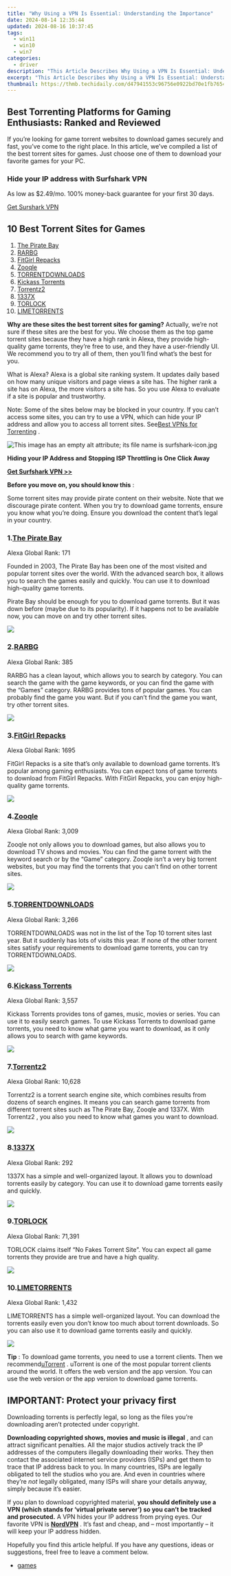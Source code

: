 ```yaml
---
title: "Why Using a VPN Is Essential: Understanding the Importance"
date: 2024-08-14 12:35:44
updated: 2024-08-16 10:37:45
tags:
  - win11
  - win10
  - win7
categories:
  - driver
description: "This Article Describes Why Using a VPN Is Essential: Understanding the Importance"
excerpt: "This Article Describes Why Using a VPN Is Essential: Understanding the Importance"
thumbnail: https://thmb.techidaily.com/d47941553c96756e0922bd70e1fb76549037277932507e29a378053d0b9798db.jpg
---
```


## Best Torrenting Platforms for Gaming Enthusiasts: Ranked and Reviewed

If you’re looking for game torrent websites to download games securely and fast, you’ve come to the right place. In this article, we’ve compiled a list of the best torrent sites for games. Just choose one of them to download your favorite games for your PC.

### Hide your IP address with Surfshark VPN

 As low as $2.49/mo. 100% money-back guarantee for your first 30 days.

[Get Surshark VPN](https://shop-links.co/link/?exclusive=1&publisher_slug=itechdaily19598&url=https%3A%2F%2Fr.brandreward.com%2F%3Fkey%3D3882aba4cadd4473e0195097fdf20855%26url%3Dhttps%253A%252F%252Fsurfshark.com%252Fdeal%252Fbrand%253Fgclid%253DCjwKCAjwwo-WBhAMEiwAV4dybejzozzK1qZimhCj6PdnqzaiMyTCeLVu3aC48qHC8PIG6ZGb4eDIChoCdX4QAvD%255FBwE%26id%3Ddriveeasyen93375)

## 10 Best Torrent Sites for Games

1. [The Pirate Bay](https://tools.techidaily.com/drivereasy/download/)
2. [RARBG](https://tools.techidaily.com/drivereasy/download/)
3. [FitGirl Repacks](https://tools.techidaily.com/drivereasy/download/)
4. [Zooqle](https://tools.techidaily.com/drivereasy/download/)
5. [TORRENTDOWNLOADS](https://tools.techidaily.com/drivereasy/download/)
6. [Kickass Torrents](https://tools.techidaily.com/drivereasy/download/)
7. [Torrentz2](https://tools.techidaily.com/drivereasy/download/)
8. [1337X](https://tools.techidaily.com/drivereasy/download/)
9. [TORLOCK](https://tools.techidaily.com/drivereasy/download/)
10. [LIMETORRENTS](https://tools.techidaily.com/drivereasy/download/)

**Why are these sites the best torrent sites for gaming?** Actually, we’re not sure if these sites are the best for you. We choose them as the top game torrent sites because they have a high rank in Alexa, they provide high-quality game torrents, they’re free to use, and they have a user-friendly UI. We recommend you to try all of them, then you’ll find what’s the best for you.

 What is Alexa? Alexa is a global site ranking system. It updates daily based on how many unique visitors and page views a site has. The higher rank a site has on Alexa, the more visitors a site has. So you use Alexa to evaluate if a site is popular and trustworthy.

 Note: Some of the sites below may be blocked in your country. If you can’t access some sites, you can try to use a VPN, which can hide your IP address and allow you to access all torrent sites. See[Best VPNs for Torrenting](https://tools.techidaily.com/drivereasy/download/) .

![This image has an empty alt attribute; its file name is surfshark-icon.jpg](https://images.drivereasy.com/wp-content/uploads/2022/07/surfshark-icon.jpg)

**Hiding your IP Address and** **Stopping ISP Throttling is One Click Away**

[**Get Surfshark VPN >>**](https://shop-links.co/link/?exclusive=1&publisher_slug=itechdaily19598&url=https%3A%2F%2Fr.brandreward.com%2F%3Fkey%3D3882aba4cadd4473e0195097fdf20855%26url%3Dhttps%253A%252F%252Fsurfshark.com%252Fdeal%252Fbrand%253Fgclid%253DCjwKCAjwwo-WBhAMEiwAV4dybejzozzK1qZimhCj6PdnqzaiMyTCeLVu3aC48qHC8PIG6ZGb4eDIChoCdX4QAvD%255FBwE%26id%3Ddriveeasyen93375)

**Before you move on, you should know this** :

 Some torrent sites may provide pirate content on their website. Note that we discourage pirate content. When you try to download game torrents, ensure you know what you’re doing. Ensure you download the content that’s legal in your country.

### 1.[The Pirate Bay](https://www.thepiratebay.org/)

Alexa Global Rank: 171

 Founded in 2003, The Pirate Bay has been one of the most visited and popular torrent sites over the world. With the advanced search box, it allows you to search the games easily and quickly. You can use it to download high-quality game torrents.

 Pirate Bay should be enough for you to download game torrents. But it was down before (maybe due to its popularity). If it happens not to be available now, you can move on and try other torrent sites.

![](https://images.drivereasy.com/wp-content/uploads/2019/08/image-350.png)

### 2.[RARBG](https://rarbg.to/)

Alexa Global Rank: 385

 RARBG has a clean layout, which allows you to search by category. You can search the game with the game keywords, or you can find the game with the “Games” category. RARBG provides tons of popular games. You can probably find the game you want. But if you can’t find the game you want, try other torrent sites.

![](https://images.drivereasy.com/wp-content/uploads/2019/08/image-351.png)

### 3.[FitGirl Repacks](http://fitgirl-repacks.site/)

Alexa Global Rank: 1695

 FitGirl Repacks is a site that’s only available to download game torrents. It’s popular among gaming enthusiasts. You can expect tons of game torrents to download from FitGirl Repacks. With FitGirl Repacks, you can enjoy high-quality game torrents.

![](https://images.drivereasy.com/wp-content/uploads/2019/08/image-352-1024x344.png)

### 4.[Zooqle](https://zooqle.com/)

Alexa Global Rank: 3,009

 Zooqle not only allows you to download games, but also allows you to download TV shows and movies. You can find the game torrent with the keyword search or by the “Game” category. Zooqle isn’t a very big torrent websites, but you may find the torrents that you can’t find on other torrent sites.

![](https://images.drivereasy.com/wp-content/uploads/2019/08/image-353.png)

### 5.[TORRENTDOWNLOADS](https://www.torrentdownloads.me/)

Alexa Global Rank: 3,266

 TORRENTDOWNLOADS was not in the list of the Top 10 torrent sites last year. But it suddenly has lots of visits this year. If none of the other torrent sites satisfy your requirements to download game torrents, you can try TORRENTDOWNLOADS.

![](https://images.drivereasy.com/wp-content/uploads/2019/08/image-354-1024x265.png)

### 6.[Kickass Torrents](https://kickasstorrents.to/new/)

Alexa Global Rank: 3,557

 Kickass Torrents provides tons of games, music, movies or series. You can use it to easily search games. To use Kickass Torrents to download game torrents, you need to know what game you want to download, as it only allows you to search with game keywords.

![](https://images.drivereasy.com/wp-content/uploads/2019/08/image-355.png)

### 7.[Torrentz2](https://torrentz.io/)

Alexa Global Rank: 10,628

 Torrentz2 is a torrent search engine site, which combines results from dozens of search engines. It means you can search game torrents from different torrent sites such as The Pirate Bay, Zooqle and 1337X. With Torrentz2 , you also you need to know what games you want to download.

![](https://images.drivereasy.com/wp-content/uploads/2019/08/image-356-1024x234.png)

### 8.[1337X](https://1337x.to/)

Alexa Global Rank: 292

 1337X has a simple and well-organized layout. It allows you to download torrents easily by category. You can use it to download game torrents easily and quickly.

![](https://images.drivereasy.com/wp-content/uploads/2019/08/image-357-1024x440.png)

### 9.[TORLOCK](https://www.torlock2.com)

Alexa Global Rank: 71,391

 TORLOCK claims itself “No Fakes Torrent Site”. You can expect all game torrents they provide are true and have a high quality.

![](https://images.drivereasy.com/wp-content/uploads/2019/08/image-358-1024x272.png)

### 10.[LIMETORRENTS](https://www.limetorrents.info/)

Alexa Global Rank: 1,432

 LIMETORRENTS has a simple well-organized layout. You can download the torrents easily even you don’t know too much about torrent downloads. So you can also use it to download game torrents easily and quickly.

![](https://images.drivereasy.com/wp-content/uploads/2019/08/image-373.png)

**Tip** : To download game torrents, you need to use a torrent clients. Then we recommend[uTorrent](https://tools.techidaily.com/drivereasy/download/) . uTorrent is one of the most popular torrent clients around the world. It offers the web version and the app version. You can use the web version or the app version to download game torrents.

## IMPORTANT: Protect your privacy first

 Downloading torrents is perfectly legal, so long as the files you’re downloading aren’t protected under copyright.

**Downloading copyrighted shows, movies and music is illegal** , and can attract significant penalties. All the major studios actively track the IP addresses of the computers illegally downloading their works. They then contact the associated internet service providers (ISPs) and get them to trace that IP address back to you. In many countries, ISPs are legally obligated to tell the studios who you are. And even in countries where they’re _not_ legally obligated, many ISPs will share your details anyway, simply because it’s easier.

 If you plan to download copyrighted material,   **you should definitely use a VPN (which stands for ‘virtual private server’) so you can’t be tracked and prosecuted.** A VPN hides your IP address from prying eyes. Our favorite VPN is **[NordVPN](https://tools.techidaily.com/drivereasy/download/)**  . It’s fast and cheap, and – most importantly – it will keep your IP address hidden.

 Hopefully you find this article helpful. If you have any questions, ideas or suggestions, freel free to leave a comment below.

* [games](https://tools.techidaily.com/drivereasy/download/)

<ins class="adsbygoogle"
     style="display:block"
     data-ad-format="autorelaxed"
     data-ad-client="ca-pub-7571918770474297"
     data-ad-slot="1223367746"></ins>



<ins class="adsbygoogle"
     style="display:block"
     data-ad-client="ca-pub-7571918770474297"
     data-ad-slot="8358498916"
     data-ad-format="auto"
     data-full-width-responsive="true"></ins>
